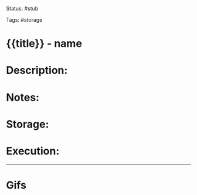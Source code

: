 Status: #stub

Tags: #storage

# {{title}} - name
# Description:


# Notes:


# Storage:


# Execution:


___
# Gifs

